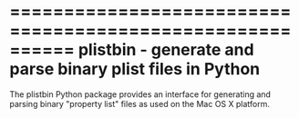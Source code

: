 ==========================================================
plistbin - generate and parse binary plist files in Python
==========================================================

The plistbin Python package provides an interface for generating and parsing
binary "property list" files as used on the Mac OS X platform.

